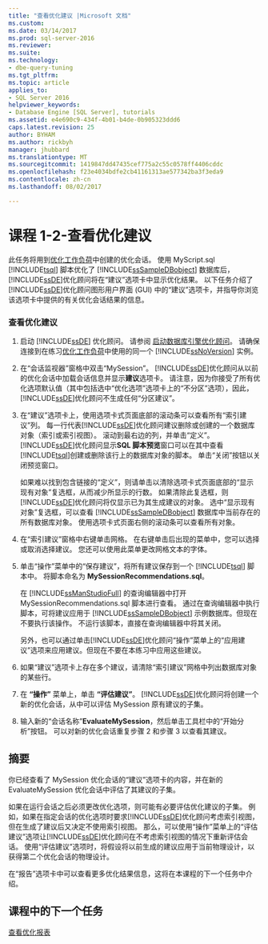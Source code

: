```yaml
---
title: "查看优化建议 |Microsoft 文档"
ms.custom: 
ms.date: 03/14/2017
ms.prod: sql-server-2016
ms.reviewer: 
ms.suite: 
ms.technology:
- dbe-query-tuning
ms.tgt_pltfrm: 
ms.topic: article
applies_to:
- SQL Server 2016
helpviewer_keywords:
- Database Engine [SQL Server], tutorials
ms.assetid: e4e690c9-434f-4b01-b4de-0b905323ddd6
caps.latest.revision: 25
author: BYHAM
ms.author: rickbyh
manager: jhubbard
ms.translationtype: MT
ms.sourcegitcommit: 1419847dd47435cef775a2c55c0578ff4406cddc
ms.openlocfilehash: f23e4034bdfe2cb41161313ae577342ba3f3eda9
ms.contentlocale: zh-cn
ms.lasthandoff: 08/02/2017

---
```

# <a name="lesson-1-2---viewing-tuning-recommendations"></a>课程 1-2-查看优化建议
此任务将用到[优化工作负荷](../../tools/dta/lesson-1-1-tuning-a-workload.md)中创建的优化会话。 使用 MyScript.sql [!INCLUDE[tsql](../../includes/tsql-md.md)] 脚本优化了 [!INCLUDE[ssSampleDBobject](../../includes/sssampledbobject-md.md)] 数据库后，[!INCLUDE[ssDE](../../includes/ssde-md.md)]优化顾问将在“建议”选项卡中显示优化结果。 以下任务介绍了[!INCLUDE[ssDE](../../includes/ssde-md.md)]优化顾问图形用户界面 (GUI) 中的“建议”选项卡，并指导你浏览该选项卡中提供的有关优化会话结果的信息。  
  
### <a name="view-tuning-recommendations"></a>查看优化建议  
  
1.  启动 [!INCLUDE[ssDE](../../includes/ssde-md.md)] 优化顾问。 请参阅 [启动数据库引擎优化顾问](../../tools/dta/lesson-1-1-launching-database-engine-tuning-advisor.md)。 请确保连接到在练习[优化工作负荷](../../tools/dta/lesson-1-1-tuning-a-workload.md)中使用的同一个 [!INCLUDE[ssNoVersion](../../includes/ssnoversion-md.md)] 实例。  
  
2.  在“会话监视器”窗格中双击“MySession”。 [!INCLUDE[ssDE](../../includes/ssde-md.md)]优化顾问从以前的优化会话中加载会话信息并显示**建议**选项卡。 请注意，因为你接受了所有优化选项默认值（其中包括选中“优化选项”选项卡上的“不分区”选项），因此，[!INCLUDE[ssDE](../../includes/ssde-md.md)]优化顾问不生成任何“分区建议”。  
  
3.  在“建议”选项卡上，使用选项卡式页面底部的滚动条可以查看所有“索引建议”列。 每一行代表[!INCLUDE[ssDE](../../includes/ssde-md.md)]优化顾问建议删除或创建的一个数据库对象（索引或索引视图）。 滚动到最右边的列，并单击“定义”。 [!INCLUDE[ssDE](../../includes/ssde-md.md)]优化顾问显示**SQL 脚本预览**窗口可以在其中查看[!INCLUDE[tsql](../../includes/tsql-md.md)]创建或删除该行上的数据库对象的脚本。 单击“关闭”按钮以关闭预览窗口。  
  
    如果难以找到包含链接的“定义”，则请单击以清除选项卡式页面底部的“显示现有对象”复选框，从而减少所显示的行数。 如果清除此复选框，则[!INCLUDE[ssDE](../../includes/ssde-md.md)]优化顾问将仅显示已为其生成建议的对象。 选中“显示现有对象”复选框，可以查看 [!INCLUDE[ssSampleDBobject](../../includes/sssampledbobject-md.md)] 数据库中当前存在的所有数据库对象。 使用选项卡式页面右侧的滚动条可以查看所有对象。  
  
4.  在“索引建议”窗格中右键单击网格。 在右键单击后出现的菜单中，您可以选择或取消选择建议。 您还可以使用此菜单更改网格文本的字体。  
  
5.  单击“操作”菜单中的“保存建议”，将所有建议保存到一个 [!INCLUDE[tsql](../../includes/tsql-md.md)] 脚本中。 将脚本命名为 **MySessionRecommendations.sql**。  
  
    在 [!INCLUDE[ssManStudioFull](../../includes/ssmanstudiofull-md.md)] 的查询编辑器中打开 MySessionRecommendations.sql 脚本进行查看。 通过在查询编辑器中执行脚本，可将建议应用于 [!INCLUDE[ssSampleDBobject](../../includes/sssampledbobject-md.md)] 示例数据库。但现在不要执行该操作。 不运行该脚本，直接在查询编辑器中将其关闭。  
  
    另外，也可以通过单击[!INCLUDE[ssDE](../../includes/ssde-md.md)]优化顾问“操作”菜单上的“应用建议”选项来应用建议。但现在不要在本练习中应用这些建议。  
  
6.  如果“建议”选项卡上存在多个建议，请清除“索引建议”网格中列出数据库对象的某些行。  
  
7.  在 **“操作”** 菜单上，单击 **“评估建议”**。 [!INCLUDE[ssDE](../../includes/ssde-md.md)]优化顾问将创建一个新的优化会话，从中可以评估 MySession 原有建议的子集。  
  
8.  输入新的“会话名称”**EvaluateMySession**，然后单击工具栏中的“开始分析”按钮。 可以对新的优化会话重复步骤 2 和步骤 3 以查看其建议。  
  
## <a name="summary"></a>摘要  
你已经查看了 MySession 优化会话的“建议”选项卡的内容，并在新的 EvaluateMySession 优化会话中评估了其建议的子集。  
  
如果在运行会话之后必须更改优化选项，则可能有必要评估优化建议的子集。 例如，如果在指定会话的优化选项时要求[!INCLUDE[ssDE](../../includes/ssde-md.md)]优化顾问考虑索引视图，但在生成了建议后又决定不使用索引视图。 那么，可以使用“操作”菜单上的“评估建议”选项让[!INCLUDE[ssDE](../../includes/ssde-md.md)]优化顾问在不考虑索引视图的情况下重新评估会话。 使用“评估建议”选项时，将假设将以前生成的建议应用于当前物理设计，以获得第二个优化会话的物理设计。  
  
在“报告”选项卡中可以查看更多优化结果信息，这将在本课程的下一个任务中介绍。  
  
## <a name="next-task-in-lesson"></a>课程中的下一个任务  
[查看优化报表](../../tools/dta/lesson-1-3-viewing-tuning-reports.md)  
  
  
  

